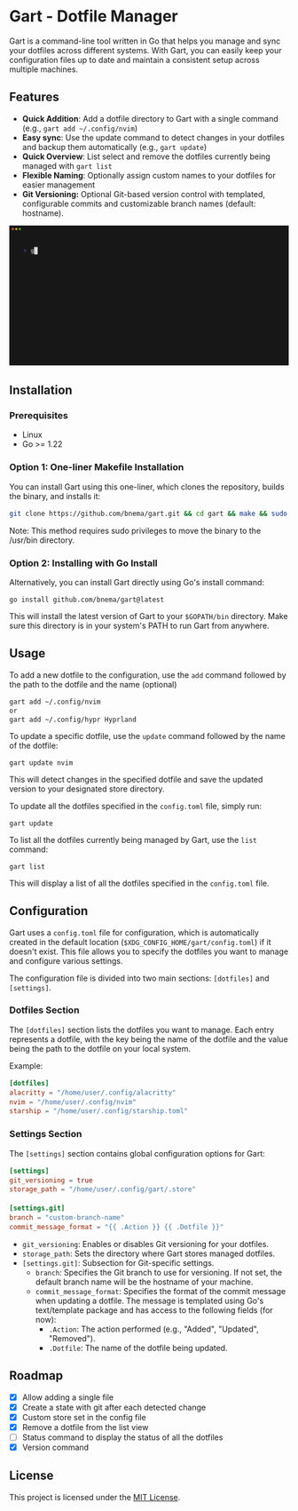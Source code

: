 # Gart - Dotfile Manager

Gart is a command-line tool written in Go that helps you manage and sync your dotfiles across different systems. With Gart, you can easily keep your configuration files up to date and maintain a consistent setup across multiple machines.

## Features
- **Quick Addition**: Add a dotfile directory to Gart with a single command (e.g., `gart add ~/.config/nvim`)
- **Easy sync**: Use the update command to detect changes in your dotfiles and backup them automatically (e.g., `gart update`)
- **Quick Overview**: List select and remove the dotfiles currently being managed with `gart list`
- **Flexible Naming**: Optionally assign custom names to your dotfiles for easier management
- **Git Versioning:** Optional Git-based version control with templated, configurable commits and customizable branch names (default: hostname).

![Demo Deploy](assets/demo.gif?raw=true)

## Installation

### Prerequisites

- Linux
- Go >= 1.22

### Option 1: One-liner Makefile Installation
You can install Gart using this one-liner, which clones the repository, builds the binary, and installs it:

```bash
git clone https://github.com/bnema/gart.git && cd gart && make && sudo make install
```
   Note: This method requires sudo privileges to move the binary to the /usr/bin directory.

### Option 2: Installing with Go Install
Alternatively, you can install Gart directly using Go's install command:
```
go install github.com/bnema/gart@latest
```
This will install the latest version of Gart to your `$GOPATH/bin` directory. Make sure this directory is in your system's PATH to run Gart from anywhere.

## Usage

To add a new dotfile to the configuration, use the `add` command followed by the path to the dotfile and the name (optional)
```
gart add ~/.config/nvim
or
gart add ~/.config/hypr Hyprland
```

To update a specific dotfile, use the `update` command followed by the name of the dotfile:
```
gart update nvim
```
This will detect changes in the specified dotfile and save the updated version to your designated store directory.

To update all the dotfiles specified in the `config.toml` file, simply run:
```
gart update
```

To list all the dotfiles currently being managed by Gart, use the `list` command:
```
gart list
```
This will display a list of all the dotfiles specified in the `config.toml` file.
## Configuration

Gart uses a `config.toml` file for configuration, which is automatically created in the default location (`$XDG_CONFIG_HOME/gart/config.toml`) if it doesn't exist. This file allows you to specify the dotfiles you want to manage and configure various settings.

The configuration file is divided into two main sections: `[dotfiles]` and `[settings]`.

### Dotfiles Section

The `[dotfiles]` section lists the dotfiles you want to manage. Each entry represents a dotfile, with the key being the name of the dotfile and the value being the path to the dotfile on your local system.

Example:

```toml
[dotfiles]
alacritty = "/home/user/.config/alacritty"
nvim = "/home/user/.config/nvim"
starship = "/home/user/.config/starship.toml"
```

### Settings Section

The `[settings]` section contains global configuration options for Gart:

```toml
[settings]
git_versioning = true
storage_path = "/home/user/.config/gart/.store"

[settings.git]
branch = "custom-branch-name"
commit_message_format = "{{ .Action }} {{ .Dotfile }}"
```

- `git_versioning`: Enables or disables Git versioning for your dotfiles.
- `storage_path`: Sets the directory where Gart stores managed dotfiles.
- `[settings.git]`: Subsection for Git-specific settings.
  - `branch`: Specifies the Git branch to use for versioning. If not set, the default branch name will be the hostname of your machine.
  - `commit_message_format`: Specifies the format of the commit message when updating a dotfile. The message is templated using Go's text/template package and has access to the following fields (for now):
    - `.Action`: The action performed (e.g., "Added", "Updated", "Removed").
    - `.Dotfile`: The name of the dotfile being updated.

## Roadmap
- [x] Allow adding a single file
- [x] Create a state with git after each detected change
- [x] Custom store set in the config file
- [x] Remove a dotfile from the list view
- [ ] Status command to display the status of all the dotfiles
- [x] Version command

## License

This project is licensed under the [MIT License](LICENSE).
